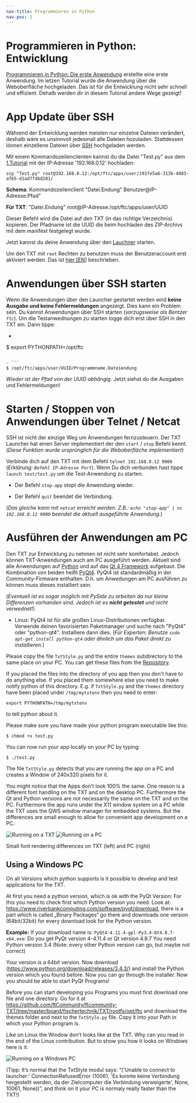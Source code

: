 ```yaml
---
nav-title: Programmieren in Python
nav-pos: 2
---
```

# Programmieren in Python: Entwicklung


[Programmieren in Python: Die erste Anwendung](tutorial-1.md) erstellte eine erste Anwendung. Im letzen Tutorial wurde die Anwendung über die Weboberfläche hochgeladen. Das ist für die Entwicklung nicht sehr schnell und effizient. Dehalb werden dir in diesem Tutorial andere Wege gezeigt!

# App Update über SSH

Während der Entwicklung werden meisten nur einzelne Dateien verändert, deshalb wäre es unsinnvoll jedesmall alle Dateien hozuladen. Stattdessen lönnen einzellene Dateien über [SSH](https://de.wikipedia.org/wiki/Secure_Shell) hochgeladen werden.

Mit einem Kommandozeilenclienten kannst du die Datei "Test.py" aus dem [1.Tutorial](tutorial-1.md) mit der IP-Adresse '192.168.0.12' hochladen:

```
scp "Test.py" root@192.168.0.12:/opt/ftc/apps/user/191fe5a6-313b-4083-af65-d1ad7fd6d281/
```

**Schema**:
Kommandozeilenclient "Datei.Endung" Benutzer@IP-Adresse:Pfad"

**Für TXT**: "Datei.Endung" root@IP-Adresse:/opt/ftc/apps/user/UUID

Dieser Befehl wird die Datei auf den TXT (in das richtige Verzeichnis) kopieren. Der Pfadname ist die UUID die beim hochladen des ZIP-Archivs mit dem manifest festgelegt wurde.

Jetzt kannst du deine Anwendung über den [Lauchner](http://cfw.ftcommunity.de/ftcommunity-TXT/de/getting-started/usage.html) starten.

Um den TXT mit `root` Rechten zu benutzen muss der Benutzeraccount erst aktiviert werden. Das ist [hier [EN]](https://github.com/ftCommunity/ftcommunity-TXT/wiki/%5BEN%5D-TXT-users-and-password-policy) beschrieben.

# Anwendungen über SSH starten

Wenn die Anwendungen über den Launcher gestartet werden wird **keine Ausgabe und keine Fehlermeldungen** angezeigt. Dies kann ein Problem sein. Du kannst Anwendungen über SSH starten (_vorzugsweise als Bentzer `ftc`_). Um die Testanwednungen zu starten logge dich erst über SSH in den TXT ein. Dann tippe:



- ```
$ export PYTHONPATH=/opt/ftc
```

- ```
$ /opt/ftc/apps/user/UUID/Programmname.Dateiendung
```

*Wieder ist der Pfad von der UUID abhängig.* Jetzt siehst du die Ausgaben und Fehlermeldungen!

# Starten / Stoppen von Anwendungen über Telnet / Netcat

SSH ist nicht der einzige Weg um Anwendungen fernzusteuern. Der TXT Launcher hat einen Server implementiert der den `start` / `stop` Befehl kennt. (*Diese Funktion wurde ursprünglich für die Weboberfläche implementiert*)

Verbinde dich auf den TXT mit dem Befehl `telnet 192.168.0.12 9000` (*Erklärung: `Befehl IP-Adresse Port`*). Wenn Du dich verbunden hast tippe `launch test/test.py` um die Test-Anwendung zu starten. 


- Der Befehl `stop-app` stopt die Anwendung wieder. 


- Der Befehl `quit` beendet die Verbindung.

(*Das gleiche kann mit `netcat` erreicht werden. Z.B.: `echo "stop-app" | nc 192.168.0.12 9000` beendet die aktuell ausgeführte Anwendung.*)

# Ausführen der Anwendungen am PC

Den TXT zur Entwicklung zu nehmen ist nicht sehr komfortabel. Jedoch können TXT-Anwendungen auch am PC ausgeführt werden. Aktuell sind alle Anwendungen auf [Python](https://www.python.org/) und auf das [Qt 4 Framework](http://www.qt.io/) aufgebaut. Die Kombination von beiden heißt [PyQt4](https://riverbankcomputing.com/software/pyqt/intro). PyQt4 ist standardmäßig in der Community-Firmware enthalten. D.h. um Anwedungen am PC ausführen zu können muss dieses installiert sein.

(*Eventuell ist es sogar möglich mit PySide zu arbeiten da nur kleine Differenzen vorhanden sind. Jedoch ist es **nicht getestet** und nicht verwednet!*)

- Linux: PyQt4 ist für alle großen Linux-Distributionen verfügbar. Verwende deinen favorisierten Paketmanager und suche nach "PyQt4" oder "python-qt4". Installiere dann dies. (*Für Experten: Benutze `sudo apt-get install python-qt4` oder ähnlich um das Paket direkt zu installieren.*)

Please copy the file `TxtStyle.py` and the entire `themes` subdirectory to the same place on your PC. You can get these files from the [Repository](https://github.com/ftCommunity/ftcommunity-TXT/tree/master/board/fischertechnik/TXT/rootfs/opt/ftc).

If you placed the files into the directory of you app then you don't have to do anything else. If you placed them somewhere else you need to make notify python of this directory. E.g. if `TxtStyle.py` and the `themes` directory have been placed under `/tmp/mytxtenv` then you need to enter:

```
export PYTHONPATH=/tmp/mytxtenv
```
to tell python about it.

Please make sure you have made your python program executable like this:

```
$ chmod +x test.py
```

You can now run your app locally on your PC by typing:

```
$ ./test.py
```

The file `TxtStyle.py` detects that you are running the app on a PC and creates a Window of 240x320 pixels for it.

You might notice that the Apps don't look 100% the same. One reason is a different font handling on the TXT and on the desktop PC. Furthermore the Qt and Python versions are not necessarily the same on the TXT and on the PC. Furthermore the app runs under the X11 window system on a PC while the TXT uses the QWS window manager for embedded systems. But the differences are small enough to allow for convenient app development on a PC.

![Running on a TXT](tut2_img1.png) ![Running on a PC](tut2_img2.png)

Small font rendering differences on TXT (left) and PC (right)

## Using a Windows PC

On all Versions which python supports is it possible to develop and test applications for the
TXT.

At first you need a python version, which is ok with the PyQt Version: For this you need to check first which Python version you need. Look at: https://www.riverbankcomputing.com/software/pyqt/download, there is a part which
is called „Binary Packages“ go there and downloads one version (64bit/32bit) for every download look for the Python version.

**Example:**
If your download name is: `PyQt4-4.11.4-gpl-Py3.4-Qt4.8.7-x64.exe`:
Do you get PyQt version 4-4.11.4 or Qt version 4.8.7
You need Python version 3.4 (Note: every other Python version can go, but maybe not
correct)

Your version is a 64bit version.
Now download (https://www.python.org/download/releases/3.4.3/) and install the Python
version which you found before.
Now you can go through the installer.
Now you should be able to start PyQt Programs!

Before you can start developing you Programs you must first download one file and one
directory. Go for it at https://github.com/ftCommunity/ftcommunity-TXT/tree/master/board/fischertechnik/TXT/rootfs/opt/ftc and download the themes folder and next to the `TxtStyle.py` file. Copy it into your Path in which your Python program is.

Like on Linux the Window don’t looks like at the TXT. Why can you read in the end of the
Linux contribution. But to show you how it looks on Windows here is it:

![Running on a Windows PC](tut2_img3.png)

(Tipp: It’s normal that the TxtStyle modul says: “('Unable to connect to launcher:’ ConnectionRefusedError (10061, 'Es konnte keine Verbindung hergestellt werden, da der Zielcomputer die Verbindung verweigerte', None, 10061, None))”, and think on it your PC is normaly really faster than the TXT!)

